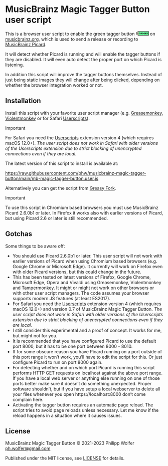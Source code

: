 # MusicBrainz Magic Tagger Button user script

This is a browser user script to enable the green tagger button ![Open in tagger](https://raw.githubusercontent.com/phw/musicbrainz-magic-tagger-button/refs/heads/main/resources/mblookup-tagger-default.png)
on [musicbrainz.org](https://musicbrainz.org), which is used to send a release or recording to
[MusicBrainz Picard](https://picard.musicbrainz.org).

It will detect whether Picard is running and will enable the tagger buttons if they are disabled. It
will even auto detect the proper port on which Picard is listening.

In addition this script will improve the tagger buttons themselves. Instead of just being static images
they will change after being clicked, depending on whether the browser integration worked or not.

## Installation

Install this script with your favorite user script manager (e.g. [Greasemonkey](https://www.greasespot.net/),
[Violentmonkey](https://violentmonkey.github.io/) or for Safari [Userscripts](https://github.com/quoid/userscripts)).

> [!IMPORTANT]
> For Safari you need the [Userscripts](https://github.com/quoid/userscripts) extension version 4
> (which requires macOS 12.0+).
> *The user script does not work in Safari with older versions of the Userscripts extension due
> to strict blocking of unencrypted connections even if they are local.*

The latest version of this script to install is available at:

https://raw.githubusercontent.com/phw/musicbrainz-magic-tagger-button/main/mb-magic-tagger-button.user.js

Alternatively you can get the script from [Greasy Fork](https://greasyfork.org/de/scripts/422670-musicbrainz-magic-tagger-button).

> [!IMPORTANT]
> To use this script in Chromium based browsers you must use MusicBrainz Picard 2.6.0b1 or later.
> In Firefox it works also with earlier versions of Picard, but using Picard 2.6 or later is still recommended.


## Gotchas

Some things to be aware off:

- You should use Picard 2.6.0b1 or later. This user script will not work with earlier versions of
  Picard when using Chromium based browsers (e.g. Google Chrome or Microsoft Edge). It currently
  will work on Firefox even with older Picard versions, but this could change in the future.
- This has been tested on latest versions of Firefox, Google Chrome, Microsoft Edge, Opera and Vivaldi
  using Greasemonkey, Violentmonkey and Tampermonkey. It might or might not work on other browsers or
  with other user script managers. The code assumes your browser supports modern JS features (at
  least ES2017).
- For Safari you need the [Userscripts](https://github.com/quoid/userscripts) extension version 4
  (which requires macOS 12.0+) and version 0.7 of MusicBrainz Magic Tagger Button.
  *The user script does not work in Safari with older versions of the Userscripts extension due
  to strict blocking of unencrypted connections even if they are local.*
- I still consider this experimental and a proof of concept. It works for me, but might not for you.
- It is recommended that you have configured Picard to use the default port 8000, but it has to be
  one port between 8000 - 8010.
- If for some obscure reason you have Picard running on a port outside of this port range it won’t
  work, you’ll have to edit the script for this. Or just configure Picard to run on port 8000 again.
- For detecting whether and on which port Picard is running this script performs HTTP GET requests
  on localhost against the above port range. If you have a local web server or anything else
  running on one of those ports better make sure it doesn’t do something unexpected. Proper software
  shouldn’t, but if you have setup a local webserver to delete all your files whenever you open
  https://localhost:8000 don’t come complain here.
- Activating the tagger button requires an automatic page reload. The script tries to avoid page
  reloads unless necessary. Let me know if the reload happens in a situation where it causes issues.


## License

MusicBrainz Magic Tagger Button © 2021-2023 Philipp Wolfer <ph.wolfer@gmail.com>

Published under the MIT license, see [LICENSE](./LICENSE) for details.
